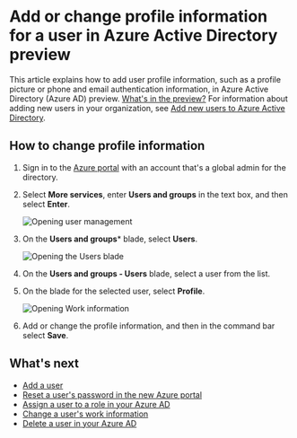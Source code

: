 <properties
    pageTitle="Add or change profile information for a user in Azure Active Directory preview | Microsoft Azure"
    description="Explains how to add the user profile, including profile picture, in Azure Active Directory"
    services="active-directory"
    documentationCenter=""
    authors="curtand"
    manager="femila"
    editor=""/>

<tags
    ms.service="active-directory"
    ms.workload="identity"
    ms.tgt_pltfrm="na"
    ms.devlang="na"
    ms.topic="article"
    ms.date="09/12/2016"
    ms.author="curtand"/>

# <a name="add-or-change-profile-information-for-a-user-in-azure-active-directory-preview"></a>Add or change profile information for a user in Azure Active Directory preview

This article explains how to add user profile information, such as a profile picture or phone and email authentication information, in Azure Active Directory (Azure AD) preview. [What's in the preview?](active-directory-preview-explainer.md) For information about adding new users in your organization, see [Add new users to Azure Active Directory](active-directory-users-create-azure-portal.md).

## <a name="how-to-change-profile-information"></a>How to change profile information

1.  Sign in to the [Azure portal](https://portal.azure.com) with an account that's a global admin for the directory.

2.  Select **More services**, enter **Users and groups** in the text box, and then select **Enter**.

    ![Opening user management](./media/active-directory-users-profile-azure-portal/create-users-user-management.png)

3.  On the **Users and groups*** blade, select **Users**.

    ![Opening the Users blade](./media/active-directory-users-profile-azure-portal/create-users-open-users-blade.png)

4. On the **Users and groups - Users** blade, select a user from the list.

5. On the blade for the selected user, select **Profile**.

    ![Opening Work information](./media/active-directory-users-profile-azure-portal/active-directory-create-users-profile.png)

6. Add or change the profile information, and then in the command bar select **Save**.

## <a name="whats-next"></a>What's next

- [Add a user](active-directory-users-create-azure-portal.md)
- [Reset a user's password in the new Azure portal](active-directory-users-reset-password-azure-portal.md)
- [Assign a user to a role in your Azure AD](active-directory-users-assign-role-azure-portal.md)
- [Change a user's work information](active-directory-users-work-info-azure-portal.md)
- [Delete a user in your Azure AD](active-directory-users-delete-user-azure-portal.md)
